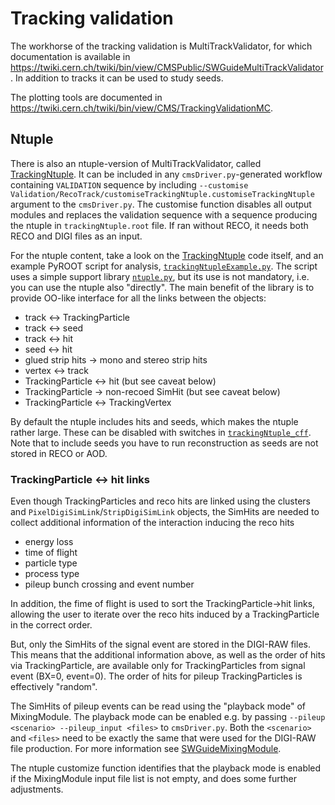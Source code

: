 Tracking validation
===================

The workhorse of the tracking validation is MultiTrackValidator, for
which documentation is available in
https://twiki.cern.ch/twiki/bin/view/CMSPublic/SWGuideMultiTrackValidator.
In addition to tracks it can be used to study seeds.

The plotting tools are documented in
https://twiki.cern.ch/twiki/bin/view/CMS/TrackingValidationMC.


Ntuple
------

There is also an ntuple-version of MultiTrackValidator, called
[TrackingNtuple](plugins/TrackingNtuple.cc). It can be included in any
`cmsDriver.py`-generated workflow containing `VALIDATION` sequence by
including
`--customise Validation/RecoTrack/customiseTrackingNtuple.customiseTrackingNtuple`
argument to the `cmsDriver.py`. The customise function disables all
output modules and replaces the validation sequence with a sequence
producing the ntuple in `trackingNtuple.root` file. If ran without
RECO, it needs both RECO and DIGI files as an input.

For the ntuple content, take a look on the
[TrackingNtuple](plugins/TrackingNtuple.cc) code itself, and an
example PyROOT script for analysis,
[`trackingNtupleExample.py`](test/trackingNtupleExample.py). The
script uses a simple support library
[`ntuple.py`](python/plotting/ntuple.py), but its use is not
mandatory, i.e. you can use the ntuple also "directly". The main
benefit of the library is to provide OO-like interface for all the
links between the objects:
* track <-> TrackingParticle
* track <-> seed
* track <-> hit
* seed <-> hit
* glued strip hits -> mono and stereo strip hits
* vertex <-> track
* TrackingParticle <-> hit (but see caveat below)
* TrackingParticle -> non-recoed SimHit (but see caveat below)
* TrackingParticle <-> TrackingVertex

By default the ntuple includes hits and seeds, which makes the ntuple
rather large. These can be disabled with switches in
[`trackingNtuple_cff`](python/trackingNtuple_cff.py). Note that to
include seeds you have to run reconstruction as seeds are not stored
in RECO or AOD.

### TrackingParticle <-> hit links

Even though TrackingParticles and reco hits are linked using the
clusters and `PixelDigiSimLink`/`StripDigiSimLink` objects, the
SimHits are needed to collect additional information of the
interaction inducing the reco hits
* energy loss
* time of flight
* particle type
* process type
* pileup bunch crossing and event number

In addition, the fime of flight is used to sort the
TrackingParticle->hit links, allowing the user to iterate over the
reco hits induced by a TrackingParticle in the correct order.

But, only the SimHits of the signal event are stored in the DIGI-RAW
files. This means that the additional information above, as well as
the order of hits via TrackingParticle, are available only for
TrackingParticles from signal event (BX=0, event=0). The order of hits
for pileup TrackingParticles is effectively "random".

The SimHits of pileup events can be read using the "playback mode" of
MixingModule. The playback mode can be enabled e.g. by passing
`--pileup <scenario> --pileup_input <files>` to `cmsDriver.py`. Both
the `<scenario>` and `<files>` need to be exactly the same that were
used for the DIGI-RAW file production. For more information see
[SWGuideMixingModule](https://twiki.cern.ch/twiki/bin/view/CMSPublic/SWGuideMixingModule#playback_option).

The ntuple customize function identifies that the playback mode is
enabled if the MixingModule input file list is not empty, and does
some further adjustments.
